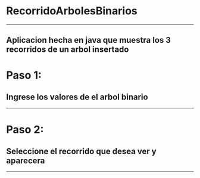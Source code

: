 # RecorridoArbolesBinarios
---
Aplicacion hecha en java que muestra los 3 recorridos de un arbol insertado
---
# Paso 1:
## Ingrese los valores de el arbol binario
---
# Paso 2:
## Seleccione el recorrido que desea ver y aparecera


---
